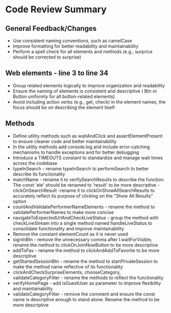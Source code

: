 # Code Review Summary

## General Feedback/Changes
- Use consistent naming conventions, such as camelCase 
- Improve formatting for better readability and maintainability
- Perform a spell check for all elements and methods (e.g., surprice should be corrected to surprise)

## Web elements - line 3 to line 34
- Group related elements logically to improve organization and readability
- Ensure the naming of elements is consistent and descriptive ( Btn or Button uniformly for all button-related elements)
- Avoid including action verbs (e.g., get, check) in the element names, the focus should be on describing the element itself

## Methods 
- Define utility methods such as waitAndClick and assertElementPresent to ensure cleaner code and better maintainability
- In the utility methods add console.log and include error-catching mechanisms to handle exceptions and for better debugging 
- Introduce a TIMEOUTS constant to standardize and manage wait times across the codebase
- typeInSearch - rename typeInSearch to performSearch to better describe its functionality
- matchName - rename it to verifySearchResults to describe the function. The const 'ele' should be renamed to 'result' to be more descriptive
 -clickOnSearchResult -rename it to clickOnShowAllSearchResults to accurately reflect its purpose of clicking on the "Show All Results" option
- countAndValidatePerformerNameElements - rename the method to validatePerformerNames to make  more concise
- navigateToExpectedUrlAndCheckLiveStatus - group the method with checkLiveStream into a single method named handleLiveStatus to consolidate functionality and improve maintainability
- Remove the constant elementCount as it is never used
- signInBtn - remove the unnecessary comma after I.waitForVisible, rename the method to clickOnJoinNowButton to be more descriptive
- addToFav - rename the method to clickAndAddToFavorite to be more descriptive
- getStartedSessionBtn - rename the method to startPrivateSession to make the method name reflective of its functionality
- clickAndCheckSurpriseElements, chooseCategory, validateCategoryFilter - rename the methods to reflect the functionality  
- verifyHomePage - add isGuestUser as parameter to improve flexibility and maintainability
- validateCategoryFilter - remove the comment and ensure the const name is descriptive enough to stand alone. Rename the method to be more descriptive
